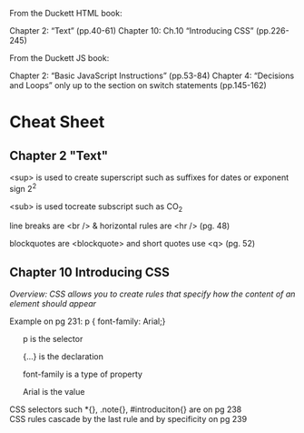 From the Duckett HTML book:

Chapter 2: “Text” (pp.40-61)
Chapter 10: Ch.10 “Introducing CSS” (pp.226-245)

From the Duckett JS book:

Chapter 2: “Basic JavaScript Instructions” (pp.53-84)
Chapter 4: “Decisions and Loops” only up to the section on switch statements (pp.145-162)

<h1>Cheat Sheet </h1>
<h2> Chapter 2 "Text" </h2>
<p>&ltsup> is used to create superscript such as suffixes for dates or exponent sign 2<sup>2</sup></p>

<p>&ltsub> is used tocreate subscript such as CO<sub>2</sub></p>

<p> line breaks are &ltbr /> & horizontal rules  are &lthr /> (pg. 48) </p>
<p> blockquotes are &ltblockquote> and short quotes use &ltq> (pg. 52) </p>

<h2> Chapter 10 Introducing CSS </h2>
<em> Overview: CSS allows you to create rules that specify how the content of an element should appear </em>

<p>Example on pg 231: p { font-family: Arial;}
<ul> p is the selector </ul>
<ul>{...} is the declaration </ul>
<ul>font-family is a type of property</ul>
<ul> Arial is the value </ul> </p>

<p>CSS selectors  such *{}, .note{}, #introduciton{} are on pg 238 <br />
CSS rules cascade by the last rule and by specificity on pg 239 </p>


